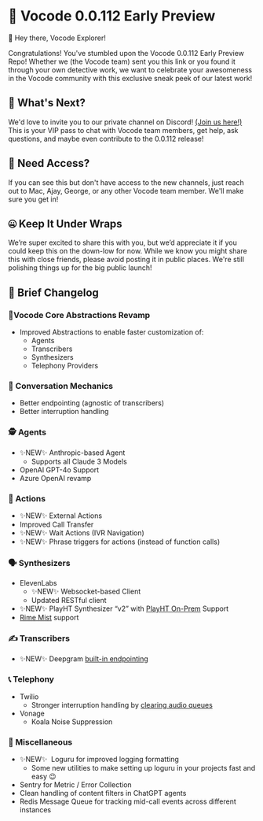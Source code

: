 # 🤫 Vocode 0.0.112 Early Preview

👋 Hey there, Vocode Explorer!

Congratulations! You've stumbled upon the Vocode 0.0.112 Early Preview Repo! Whether we (the Vocode team) sent you this link or you found it through your own detective work, we want to celebrate your awesomeness in the Vocode community with this exclusive sneak peek of our latest work!

## 🎉 What's Next?

We'd love to invite you to our private channel on Discord! [(Join us here!)](https://discord.gg/MVQD5bmf49) This is your VIP pass to chat with Vocode team members, get help, ask questions, and maybe even contribute to the 0.0.112 release!

## 🚨 Need Access?

If you can see this but don't have access to the new channels, just reach out to Mac, Ajay, George, or any other Vocode team member. We'll make sure you get in!

## 🤐 Keep It Under Wraps

We’re super excited to share this with you, but we’d appreciate it if you could keep this on the down-low for now. While we know you might share this with close friends, please avoid posting it in public places. We're still polishing things up for the big public launch!

## 📝 Brief Changelog

### 🧱Vocode Core Abstractions Revamp

- Improved Abstractions to enable faster customization of:
    - Agents
    - Transcribers
    - Synthesizers
    - Telephony Providers

### 👥 Conversation Mechanics

- Better endpointing (agnostic of transcribers)
- Better interruption handling

### 🕵️ Agents

- ✨NEW✨ Anthropic-based Agent
    - Supports all Claude 3 Models
- OpenAI GPT-4o Support
- Azure OpenAI revamp

### 💪 Actions

- ✨NEW✨ External Actions
- Improved Call Transfer
- ✨NEW✨ Wait Actions (IVR Navigation)
- ✨NEW✨ Phrase triggers for actions (instead of function calls)

### 🗣️ Synthesizers

- ElevenLabs
    - ✨NEW✨ Websocket-based Client
    - Updated RESTful client
- ✨NEW✨ PlayHT Synthesizer “v2” with [PlayHT On-Prem](https://docs.play.ht/reference/on-prem) Support
- [Rime Mist](https://rimelabs.mintlify.app/api-reference/models) support

### ✍️ Transcribers

- ✨NEW✨ Deepgram [built-in endpointing](https://developers.deepgram.com/docs/endpointing)

### 📞 Telephony

- Twilio
    - Stronger interruption handling by [clearing audio queues](https://www.twilio.com/docs/voice/media-streams/websocket-messages#send-a-clear-message)
- Vonage
    - Koala Noise Suppression

### 🎉 Miscellaneous

- ✨NEW✨  Loguru for improved logging formatting
    - Some new utilities to make setting up loguru in your projects fast and easy 😉
- Sentry for Metric / Error Collection
- Clean handling of content filters in ChatGPT agents
- Redis Message Queue for tracking mid-call events across different instances

